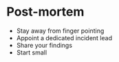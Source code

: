 # Post-mortem

* Stay away from finger pointing
* Appoint a dedicated incident lead
* Share your findings
* Start small
